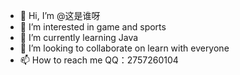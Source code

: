 - 👋 Hi, I’m @这是谁呀
- 👀 I’m interested in game and sports
- 🌱 I’m currently learning Java
- 💞️ I’m looking to collaborate on learn with everyone
- 📫 How to reach me QQ：2757260104

<!---
zssy1/zssy1 is a ✨ special ✨ repository because its `README.md` (this file) appears on your GitHub profile.
You can click the Preview link to take a look at your changes.
--->

